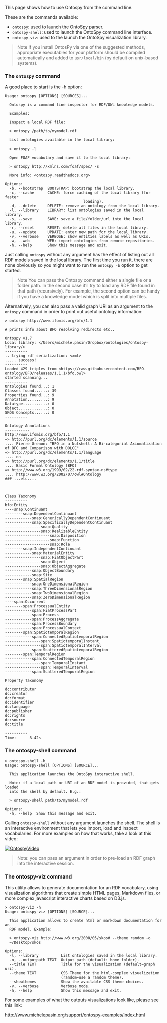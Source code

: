 This page shows how to use Ontospy from the command line.

These are the commands available:

- `ontospy`: used to launch the OntoSpy parser.
- `ontospy-shell`: used to launch the OntoSpy command line interface.
- `ontospy-viz`: used to the launch the OntoSpy visualization library.


> Note
If you install OntosPy via one of the suggested methods, appropriate executables for your platform should be compiled automatically and added to `usr/local/bin` (by default on unix-based systems).


### The `ontospy` command
A good place to start is the -h option:

```
Usage: ontospy [OPTIONS] [SOURCES]...

  Ontospy is a command line inspector for RDF/OWL knowledge models.

  Examples:

  Inspect a local RDF file:

  > ontospy /path/to/mymodel.rdf

  List ontologies available in the local library:

  > ontospy -l

  Open FOAF vocabulary and save it to the local library:

  > ontospy http://xmlns.com/foaf/spec/ -s

  More info: <ontospy.readthedocs.org>

Options:
  -b, --bootstrap  BOOTSTRAP: bootstrap the local library.
  -c, --cache      CACHE: force caching of the local library (for faster
                                   loading).
  -d, --delete     DELETE: remove an ontology from the local library.
  -l, --library    LIBRARY: list ontologies saved in the local library.
  -s, --save       SAVE: save a file/folder/url into the local library.
  -r, --reset      RESET: delete all files in the local library.
  -u, --update     UPDATE: enter new path for the local library.
  -v, --verbose    VERBOSE: show entities labels as well as URIs.
  -w, --web        WEB: import ontologies from remote repositories.
  -h, --help       Show this message and exit.
```

Just calling `ontospy` without any argument has the effect of listing out all RDF models saved in the local library. The first time you run it, there are none obviously so you might want to run the `ontospy -b` option to get started.

> Note
You can pass the Ontospy command either a single file or a folder path. In the second case it’ll try to load any RDF file found in that path (recursively). For example, the second option can be handy if you have a knowledge model which is split into multiple files.

Alternatively, you can also pass a valid graph URI as an argument to the `ontospy` command in order to print out useful ontology information:

```
> ontospy http://www.ifomis.org/bfo/1.1

# prints info about BFO resolving redirects etc..

Ontospy v1.7
Local library: </Users/michele.pasin/Dropbox/ontologies/ontospy-library/>
----------
.. trying rdf serialization: <xml>
..... success!
----------
Loaded 429 triples from <https://raw.githubusercontent.com/BFO-ontology/BFO/releases/1.1.1/bfo.owl>
started scanning...
----------
Ontologies found...: 1
Classes found......: 39
Properties found...: 9
Annotation.........: 9
Datatype...........: 0
Object.............: 0
SKOS Concepts......: 0
----------

Ontology Annotations
-----------
http://www.ifomis.org/bfo/1.1
=> http://purl.org/dc/elements/1.1/source
.... Pierre Grenon: "BFO in a Nutshell: A Bi-categorial Axiomatization of BFO and Comparison with DOLCE"
=> http://purl.org/dc/elements/1.1/language
.... en
=> http://purl.org/dc/elements/1.1/title
.... Basic Formal Ontology (BFO)
=> http://www.w3.org/1999/02/22-rdf-syntax-ns#type
.... http://www.w3.org/2002/07/owl#Ontology
### ...etc....



Class Taxonomy
----------
bfo:Entity
----snap:Continuant
--------snap:DependentContinuant
------------snap:GenericallyDependentContinuant
------------snap:SpecificallyDependentContinuant
----------------snap:Quality
----------------snap:RealizableEntity
--------------------snap:Disposition
--------------------snap:Function
--------------------snap:Role
--------snap:IndependentContinuant
------------snap:MaterialEntity
----------------snap:FiatObjectPart
----------------snap:Object
----------------snap:ObjectAggregate
------------snap:ObjectBoundary
------------snap:Site
--------snap:SpatialRegion
------------snap:OneDimensionalRegion
------------snap:ThreeDimensionalRegion
------------snap:TwoDimensionalRegion
------------snap:ZeroDimensionalRegion
----span:Occurrent
--------span:ProcessualEntity
------------span:FiatProcessPart
------------span:Process
------------span:ProcessAggregate
------------span:ProcessBoundary
------------span:ProcessualContext
--------span:SpatiotemporalRegion
------------span:ConnectedSpatiotemporalRegion
----------------span:SpatiotemporalInstant
----------------span:SpatiotemporalInterval
------------span:ScatteredSpatiotemporalRegion
--------span:TemporalRegion
------------span:ConnectedTemporalRegion
----------------span:TemporalInstant
----------------span:TemporalInterval
------------span:ScatteredTemporalRegion

Property Taxonomy
----------
dc:contributor
dc:creator
dc:format
dc:identifier
dc:language
dc:publisher
dc:rights
dc:source
dc:title

----------
Time:      3.42s
```


### The ontospy-shell command

```
> ontospy-shell -h
Usage: ontospy-shell [OPTIONS] [SOURCE]...

  This application launches the OntoSpy interactive shell.

  Note: if a local path or URI of an RDF model is provided, that gets loaded
  into the shell by default. E.g.:

  > ontospy-shell path/to/mymodel.rdf

Options:
  -h, --help  Show this message and exit.
```

Calling `ontospy-shell` without any argument launches the shell. The shell is an interactive environment that lets you import, load and inspect vocabularies. For more examples on how that works, take a look at this video:

[![OntospyVideo](./wiki/images/ontospyvideo.jpg)](https://vimeo.com/169707591)

> Note: you can pass an argument in order to pre-load an RDF graph into the interactive session.


### The ontospy-viz command

This utility allows to generate documentation for an RDF vocabulary, using visualization algorithms that create simple HTML pages, Markdown files, or more complex javascript interactive charts based on D3.js.

```
> ontospy-viz -h
Usage: ontospy-viz [OPTIONS] [SOURCE]...

  This application allows to create html or markdown documentation for an
  RDF model. Example:

  > ontospy-viz http://www.w3.org/2008/05/skos# --theme random -o
  ~/Desktop/skos

Options:
  -l, --library          List ontologies saved in the local library.
  -o, --outputpath TEXT  Output path (default: home folder).
  --title TEXT           Title for the visualization (default=graph uri).
  --theme TEXT           CSS Theme for the html-complex visualization
                         (random=use a random theme).
  --showthemes           Show the available CSS theme choices.
  -v, --verbose          Verbose mode.
  -h, --help             Show this message and exit.
```

For some examples of what the outputs visualizations look like, please see this link:

http://www.michelepasin.org/support/ontospy-examples/index.html

